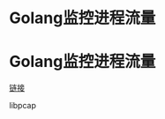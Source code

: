 # Golang监控进程流量



# Golang监控进程流量


<!--more-->
[链接](https://blog.csdn.net/ptmozhu/article/details/78743126)

libpcap



